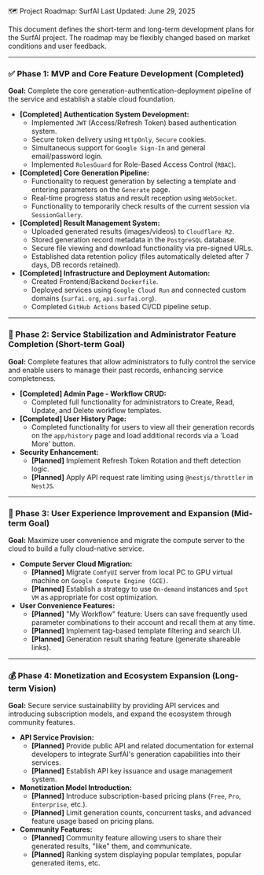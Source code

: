 🗺️ Project Roadmap: SurfAI
Last Updated: June 29, 2025

This document defines the short-term and long-term development plans for the SurfAI project. The roadmap may be flexibly changed based on market conditions and user feedback.

---

### ✅ Phase 1: MVP and Core Feature Development (Completed)

**Goal:** Complete the core generation-authentication-deployment pipeline of the service and establish a stable cloud foundation.

-   **[Completed] Authentication System Development:**
    -   Implemented `JWT` (Access/Refresh Token) based authentication system.
    -   Secure token delivery using `HttpOnly`, `Secure` cookies.
    -   Simultaneous support for `Google Sign-In` and general email/password login.
    -   Implemented `RolesGuard` for Role-Based Access Control (`RBAC`).
-   **[Completed] Core Generation Pipeline:**
    -   Functionality to request generation by selecting a template and entering parameters on the `Generate` page.
    -   Real-time progress status and result reception using `WebSocket`.
    -   Functionality to temporarily check results of the current session via `SessionGallery`.
-   **[Completed] Result Management System:**
    -   Uploaded generated results (images/videos) to `Cloudflare R2`.
    -   Stored generation record metadata in the `PostgreSQL` database.
    -   Secure file viewing and download functionality via pre-signed URLs.
    -   Established data retention policy (files automatically deleted after 7 days, DB records retained).
-   **[Completed] Infrastructure and Deployment Automation:**
    -   Created Frontend/Backend `Dockerfile`.
    -   Deployed services using `Google Cloud Run` and connected custom domains (`surfai.org`, `api.surfai.org`).
    -   Completed `GitHub Actions` based CI/CD pipeline setup.

---

### 🚀 Phase 2: Service Stabilization and Administrator Feature Completion (Short-term Goal)

**Goal:** Complete features that allow administrators to fully control the service and enable users to manage their past records, enhancing service completeness.

-   **[Completed] Admin Page - Workflow CRUD:**
    -   Completed full functionality for administrators to Create, Read, Update, and Delete workflow templates.
-   **[Completed] User History Page:**
    -   Completed functionality for users to view all their generation records on the `app/history` page and load additional records via a 'Load More' button.
-   **Security Enhancement:**
    -   **[Planned]** Implement Refresh Token Rotation and theft detection logic.
    -   **[Planned]** Apply API request rate limiting using `@nestjs/throttler` in `NestJS`.

---

### 🌟 Phase 3: User Experience Improvement and Expansion (Mid-term Goal)

**Goal:** Maximize user convenience and migrate the compute server to the cloud to build a fully cloud-native service.

-   **Compute Server Cloud Migration:**
    -   **[Planned]** Migrate `ComfyUI` server from local PC to GPU virtual machine on `Google Compute Engine (GCE)`.
    -   **[Planned]** Establish a strategy to use `On-demand` instances and `Spot VM` as appropriate for cost optimization.
-   **User Convenience Features:**
    -   **[Planned]** "My Workflow" feature: Users can save frequently used parameter combinations to their account and recall them at any time.
    -   **[Planned]** Implement tag-based template filtering and search UI.
    -   **[Planned]** Generation result sharing feature (generate shareable links).

---

### 💰 Phase 4: Monetization and Ecosystem Expansion (Long-term Vision)

**Goal:** Secure service sustainability by providing API services and introducing subscription models, and expand the ecosystem through community features.

-   **API Service Provision:**
    -   **[Planned]** Provide public API and related documentation for external developers to integrate SurfAI's generation capabilities into their services.
    -   **[Planned]** Establish API key issuance and usage management system.
-   **Monetization Model Introduction:**
    -   **[Planned]** Introduce subscription-based pricing plans (`Free`, `Pro`, `Enterprise`, etc.).
    -   **[Planned]** Limit generation counts, concurrent tasks, and advanced feature usage based on pricing plans.
-   **Community Features:**
    -   **[Planned]** Community feature allowing users to share their generated results, "like" them, and communicate.
    -   **[Planned]** Ranking system displaying popular templates, popular generated items, etc.
